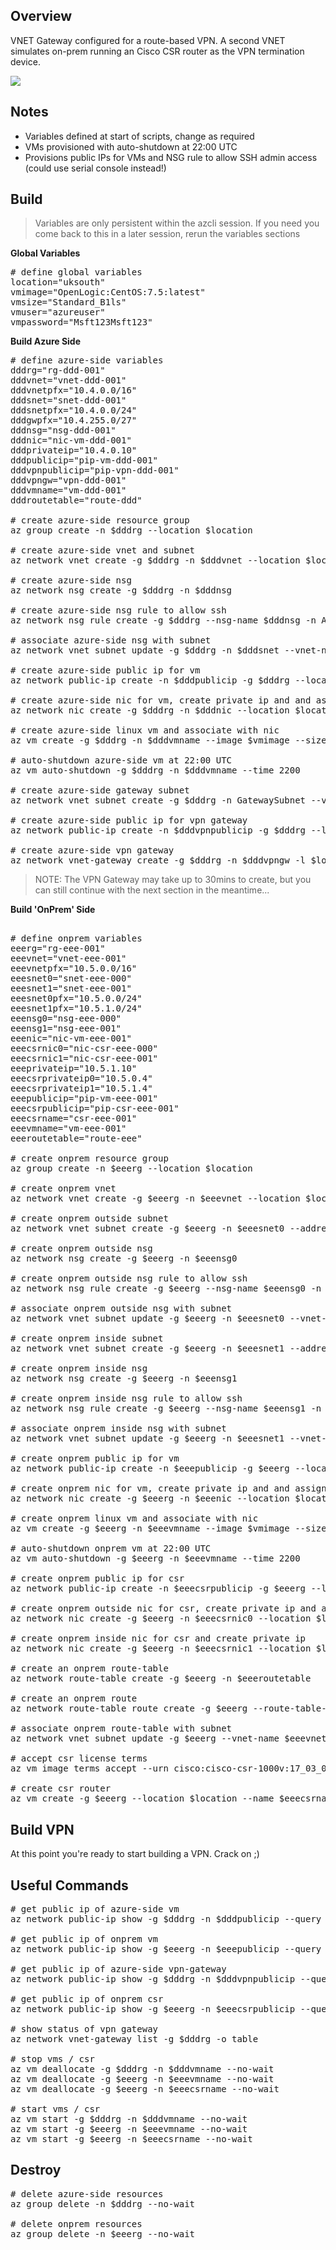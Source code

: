 ## Overview

VNET Gateway configured for a route-based VPN. A second VNET simulates on-prem running an Cisco CSR router as the VPN termination device.

![](s2svpn-onprem.png)

## Notes

* Variables defined at start of scripts, change as required
* VMs provisioned with auto-shutdown at 22:00 UTC
* Provisions public IPs for VMs and NSG rule to allow SSH admin access (could use serial console instead!)

## Build
> Variables are only persistent within the azcli session. If you need you come back to this in a later session, rerun the variables sections

**Global Variables**

<pre lang="...">
# define global variables
location="uksouth"
vmimage="OpenLogic:CentOS:7.5:latest"
vmsize="Standard_B1ls"
vmuser="azureuser"
vmpassword="Msft123Msft123"
</pre>

**Build Azure Side**

<pre lang="...">
# define azure-side variables
dddrg="rg-ddd-001"
dddvnet="vnet-ddd-001"
dddvnetpfx="10.4.0.0/16"
dddsnet="snet-ddd-001"
dddsnetpfx="10.4.0.0/24"
dddgwpfx="10.4.255.0/27"
dddnsg="nsg-ddd-001"
dddnic="nic-vm-ddd-001"
dddprivateip="10.4.0.10"
dddpublicip="pip-vm-ddd-001"
dddvpnpublicip="pip-vpn-ddd-001"
dddvpngw="vpn-ddd-001"
dddvmname="vm-ddd-001"
dddroutetable="route-ddd"

# create azure-side resource group
az group create -n $dddrg --location $location

# create azure-side vnet and subnet
az network vnet create -g $dddrg -n $dddvnet --location $location --address-prefixes $dddvnetpfx --subnet-name $dddsnet --subnet-prefix $dddsnetpfx

# create azure-side nsg
az network nsg create -g $dddrg -n $dddnsg

# create azure-side nsg rule to allow ssh
az network nsg rule create -g $dddrg --nsg-name $dddnsg -n AllowSSH --priority 1000 --source-address-prefixes '*' --source-port-ranges '*' --destination-address-prefix $dddsnetpfx --destination-port-range 22 --access Allow --protocol Tcp --description "Allow SSH"

# associate azure-side nsg with subnet
az network vnet subnet update -g $dddrg -n $dddsnet --vnet-name $dddvnet --network-security-group $dddnsg

# create azure-side public ip for vm
az network public-ip create -n $dddpublicip -g $dddrg --location $location --sku standard

# create azure-side nic for vm, create private ip and and assign public ip
az network nic create -g $dddrg -n $dddnic --location $location --subnet $dddsnet --private-ip-address $dddprivateip --vnet-name $dddvnet --public-ip-address $dddpublicip

# create azure-side linux vm and associate with nic
az vm create -g $dddrg -n $dddvmname --image $vmimage --size $vmsize --admin-username $vmuser --admin-password $vmpassword --nics $dddnic

# auto-shutdown azure-side vm at 22:00 UTC
az vm auto-shutdown -g $dddrg -n $dddvmname --time 2200

# create azure-side gateway subnet
az network vnet subnet create -g $dddrg -n GatewaySubnet --vnet-name $dddvnet --address-prefix $dddgwpfx

# create azure-side public ip for vpn gateway
az network public-ip create -n $dddvpnpublicip -g $dddrg --location $location --sku standard

# create azure-side vpn gateway
az network vnet-gateway create -g $dddrg -n $dddvpngw -l $location --public-ip-address $dddvpnpublicip --vnet $dddvnet --gateway-type Vpn --sku VpnGw1 --vpn-type RouteBased --no-wait
</pre>

> NOTE: The VPN Gateway may take up to 30mins to create, but you can still continue with the next section in the meantime...

**Build 'OnPrem' Side**
<pre lang="...">

# define onprem variables
eeerg="rg-eee-001"
eeevnet="vnet-eee-001"
eeevnetpfx="10.5.0.0/16"
eeesnet0="snet-eee-000"
eeesnet1="snet-eee-001"
eeesnet0pfx="10.5.0.0/24"
eeesnet1pfx="10.5.1.0/24"
eeensg0="nsg-eee-000"
eeensg1="nsg-eee-001"
eeenic="nic-vm-eee-001"
eeecsrnic0="nic-csr-eee-000"
eeecsrnic1="nic-csr-eee-001"
eeeprivateip="10.5.1.10"
eeecsrprivateip0="10.5.0.4"
eeecsrprivateip1="10.5.1.4"
eeepublicip="pip-vm-eee-001"
eeecsrpublicip="pip-csr-eee-001"
eeecsrname="csr-eee-001"
eeevmname="vm-eee-001"
eeeroutetable="route-eee"

# create onprem resource group
az group create -n $eeerg --location $location

# create onprem vnet
az network vnet create -g $eeerg -n $eeevnet --location $location --address-prefixes $eeevnetpfx

# create onprem outside subnet
az network vnet subnet create -g $eeerg -n $eeesnet0 --address-prefix $eeesnet0pfx --vnet-name $eeevnet

# create onprem outside nsg
az network nsg create -g $eeerg -n $eeensg0

# create onprem outside nsg rule to allow ssh
az network nsg rule create -g $eeerg --nsg-name $eeensg0 -n AllowSSH --priority 1000 --source-address-prefixes '*' --source-port-ranges '*' --destination-address-prefix $eeesnet0pfx --destination-port-range 22 --access Allow --protocol Tcp --description "Allow SSH"

# associate onprem outside nsg with subnet
az network vnet subnet update -g $eeerg -n $eeesnet0 --vnet-name $eeevnet --network-security-group $eeensg0

# create onprem inside subnet
az network vnet subnet create -g $eeerg -n $eeesnet1 --address-prefix $eeesnet1pfx --vnet-name $eeevnet

# create onprem inside nsg
az network nsg create -g $eeerg -n $eeensg1

# create onprem inside nsg rule to allow ssh
az network nsg rule create -g $eeerg --nsg-name $eeensg1 -n AllowSSH --priority 1000 --source-address-prefixes '*' --source-port-ranges '*' --destination-address-prefix $eeesnet1pfx --destination-port-range 22 --access Allow --protocol Tcp --description "Allow SSH"

# associate onprem inside nsg with subnet
az network vnet subnet update -g $eeerg -n $eeesnet1 --vnet-name $eeevnet --network-security-group $eeensg1

# create onprem public ip for vm
az network public-ip create -n $eeepublicip -g $eeerg --location $location --sku standard

# create onprem nic for vm, create private ip and and assign public ip
az network nic create -g $eeerg -n $eeenic --location $location --subnet $eeesnet1 --private-ip-address $eeeprivateip --vnet-name $eeevnet --public-ip-address $eeepublicip 

# create onprem linux vm and associate with nic
az vm create -g $eeerg -n $eeevmname --image $vmimage --size $vmsize --admin-username $vmuser --admin-password $vmpassword --nics $eeenic 

# auto-shutdown onprem vm at 22:00 UTC
az vm auto-shutdown -g $eeerg -n $eeevmname --time 2200

# create onprem public ip for csr
az network public-ip create -n $eeecsrpublicip -g $eeerg --location $location --sku standard

# create onprem outside nic for csr, create private ip and and assign public ip
az network nic create -g $eeerg -n $eeecsrnic0 --location $location --subnet $eeesnet0 --private-ip-address $eeecsrprivateip0 --vnet-name $eeevnet --public-ip-address $eeecsrpublicip --ip-forwarding true

# create onprem inside nic for csr and create private ip
az network nic create -g $eeerg -n $eeecsrnic1 --location $location --subnet $eeesnet1 --private-ip-address $eeecsrprivateip1 --vnet-name $eeevnet --ip-forwarding true

# create an onprem route-table
az network route-table create -g $eeerg -n $eeeroutetable

# create an onprem route
az network route-table route create -g $eeerg --route-table-name $eeeroutetable -n ddd-route --next-hop-type VirtualAppliance --address-prefix 10.4.0.0/24 --next-hop-ip-address 10.5.1.4

# associate onprem route-table with subnet
az network vnet subnet update -g $eeerg --vnet-name $eeevnet --name $eeesnet1 --route-table $eeeroutetable

# accept csr license terms
az vm image terms accept --urn cisco:cisco-csr-1000v:17_03_07-byol:latest

# create csr router
az vm create -g $eeerg --location $location --name $eeecsrname --size Standard_D2as_v4 --nics $eeecsrnic0 $eeecsrnic1  --image cisco:cisco-csr-1000v:17_03_07-byol:latest --admin-username $vmuser --admin-password $vmpassword --no-wait
</pre>

## Build VPN
At this point you're ready to start building a VPN. Crack on ;)

## Useful Commands

<pre lang="...">
# get public ip of azure-side vm
az network public-ip show -g $dddrg -n $dddpublicip --query "{address: ipAddress}"

# get public ip of onprem vm
az network public-ip show -g $eeerg -n $eeepublicip --query "{address: ipAddress}"

# get public ip of azure-side vpn-gateway
az network public-ip show -g $dddrg -n $dddvpnpublicip --query "{address: ipAddress}"

# get public ip of onprem csr
az network public-ip show -g $eeerg -n $eeecsrpublicip --query "{address: ipAddress}"

# show status of vpn gateway
az network vnet-gateway list -g $dddrg -o table
 
# stop vms / csr
az vm deallocate -g $dddrg -n $dddvmname --no-wait
az vm deallocate -g $eeerg -n $eeevmname --no-wait
az vm deallocate -g $eeerg -n $eeecsrname --no-wait

# start vms / csr
az vm start -g $dddrg -n $dddvmname --no-wait
az vm start -g $eeerg -n $eeevmname --no-wait
az vm start -g $eeerg -n $eeecsrname --no-wait
</pre>

## Destroy

<pre lang="...">
# delete azure-side resources
az group delete -n $dddrg --no-wait

# delete onprem resources
az group delete -n $eeerg --no-wait
</pre>

